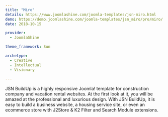 ```yaml
---
title: "Miro"
details: https://www.joomlashine.com/joomla-templates/jsn-miro.html
demo: https://demo.joomlashine.com/joomla-templates/jsn_miro/pro/miro/
date: 2018-10-15

provider: 
  - JoomlaShine

theme_framework: Sun

archetype:
  - Creative
  - Intellectual
  - Visionary
  
---
```


JSN BuildUp is a highly responsive Joomla! template for construction company and vacation rental websites. At the first look at it, you will be amazed at the professional and luxurious design. With JSN BuildUp, it is easy to build a business website, a housing service site, or even an ecommerce store with J2Store & K2 Filter and Search Module extensions.
